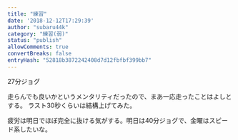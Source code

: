 ```yaml
---
title: "練習"
date: '2018-12-12T17:29:39'
author: "subaru44k"
category: "練習(弱)"
status: "publish"
allowComments: true
convertBreaks: false
entryHash: "52818b3872242408d7d12fbfbf399bb7"
---
```

27分ジョグ

走らんでも良いかというメンタリティだったので、まあ一応走ったことはよしとする。
ラスト30秒くらいは結構上げてみた。

疲労は明日でほぼ完全に抜ける気がする。明日は40分ジョグで、金曜はスピード系したいな。
